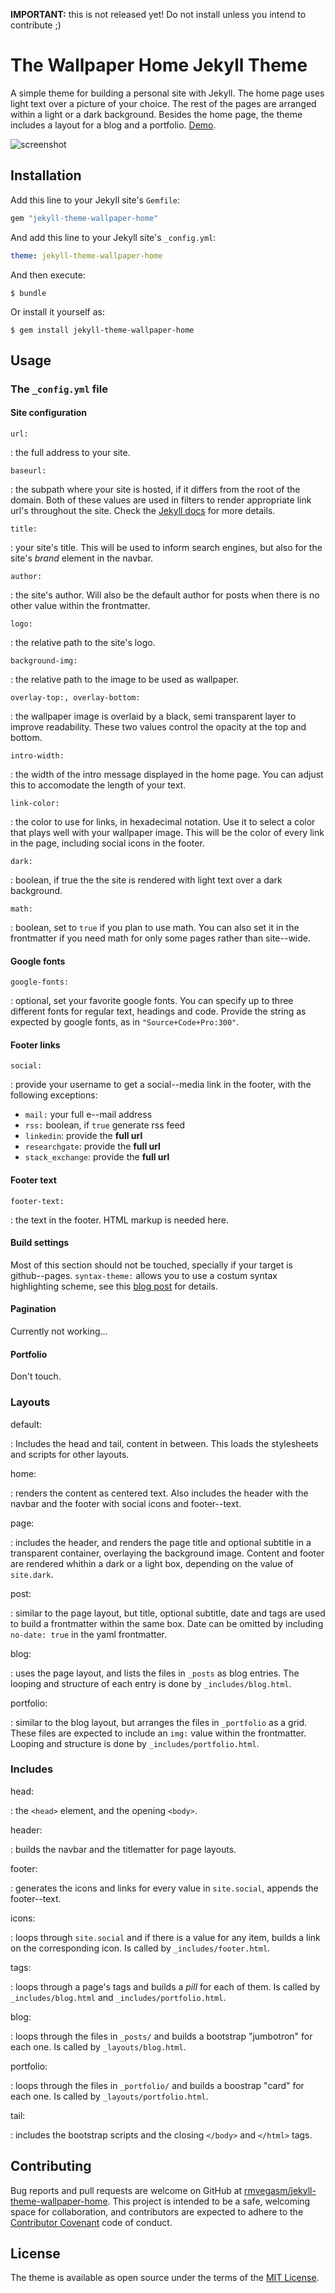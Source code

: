 **IMPORTANT:** this is not released yet! Do not install unless you intend to
contribute ;)

# The Wallpaper Home Jekyll Theme

A simple theme for building a personal site with Jekyll. The home
page uses light text over a picture of your choice. The rest of the pages are
arranged within a light or a dark background. Besides the home page, the theme
includes a layout for a blog and a portfolio.
[Demo](https://rmvegasm.github.io/jekyll-theme-wallpaper-home).

![screenshot](screenshot.png)


## Installation

Add this line to your Jekyll site's `Gemfile`:

```ruby
gem "jekyll-theme-wallpaper-home"
```

And add this line to your Jekyll site's `_config.yml`:

```yaml
theme: jekyll-theme-wallpaper-home
```

And then execute:

    $ bundle

Or install it yourself as:

    $ gem install jekyll-theme-wallpaper-home

## Usage

### The `_config.yml` file

#### Site configuration

`url:`

: the full address to your site.

`baseurl:`

: the subpath where your site is hosted, if it differs from the root of the
  domain. Both of these values are used in filters to render appropriate link
  url's throughout the site. Check the [Jekyll
  docs](https://jekyllrb.com/docs/liquid/filters/) for more details.

`title:`

: your site's title. This will be used to inform search engines, but also for
  the site's *brand* element in the navbar.

`author:`

: the site's author. Will also be the default author for posts when there is no
  other value within the frontmatter.

`logo:` 

: the relative path to the site's logo.

`background-img:`

: the relative path to the image to be used as wallpaper.

`overlay-top:, overlay-bottom:`

: the wallpaper image is overlaid by a black, semi transparent layer to improve
  readability. These two values control the opacity at the top and bottom.

`intro-width:`

: the width of the intro message displayed in the home page. You can adjust this
  to accomodate the length of your text.
  
`link-color:`

: the color to use for links, in hexadecimal notation. Use it to select a color
  that plays well with your wallpaper image. This will be the color of every
  link in the page, including social icons in the footer.
  
`dark:`

: boolean, if true the the site is rendered with light text over a dark
  background.
 
`math:`

: boolean, set to `true` if you plan to use math. You can also set it in the
  frontmatter if you need math for only some pages rather than site--wide.

#### Google fonts

`google-fonts:`

: optional, set your favorite google fonts. You can specify up to three
  different fonts for regular text, headings and code. Provide the string as
  expected by google fonts, as in `"Source+Code+Pro:300"`.

#### Footer links

`social:`

: provide your username to get a social--media link in the footer, with the
  following exceptions:
  - `mail:` your full e--mail address
  - `rss:` boolean, if `true` generate rss feed
  - `linkedin`: provide the **full url**
  - `researchgate`: provide the **full url**
  - `stack_exchange`: provide the **full url**

#### Footer text

`footer-text:`

: the text in the footer. HTML markup is needed here.

#### Build settings

Most of this section should not be touched, specially if your target is
github--pages. `syntax-theme:` allows you to use a costum syntax highlighting
scheme, see this [blog
post](https://rmvegasm.github.io/jekyll-theme-wallpaper-home/posts.html) for
details.

#### Pagination

Currently not working...

#### Portfolio

Don't touch.

### Layouts

default:

: Includes the head and tail, content in between. This loads the stylesheets and
  scripts for other layouts.

home:

: renders the content as centered text. Also includes the header with the navbar
  and the footer with social icons and footer--text.

page:

: includes the header, and renders the page title and optional subtitle in a
  transparent container, overlaying the background image. Content and footer
  are rendered whithin a dark or a light box, depending on the value of
  `site.dark`.

post:

: similar to the page layout, but title, optional subtitle, date and tags are used to
  build a frontmatter within the same box. Date can be omitted by including
  `no-date: true` in the yaml frontmatter.

blog:

: uses the page layout, and lists the files in `_posts` as blog entries. The
  looping and structure of each entry is done by `_includes/blog.html`.

portfolio:

: similar to the blog layout, but arranges the files in `_portfolio` as a grid.
  These files are expected to include an `img:` value within the frontmatter.
  Looping and structure is done by `_includes/portfolio.html`.

### Includes

head:

: the `<head>` element, and the opening `<body>`.

header:

: builds the navbar and the titlematter for page layouts.

footer:

: generates the icons and links for every value in `site.social`, appends the
  footer--text.

icons:

: loops through `site.social` and if there is a value for any item, builds a
  link on the corresponding icon. Is called by `_includes/footer.html`.

tags: 

: loops through a page's tags and builds a *pill* for each of them. Is called by
  `_includes/blog.html` and `_includes/portfolio.html`.

blog:

: loops through the files in `_posts/` and builds a bootstrap "jumbotron" for
  each one. Is called by `_layouts/blog.html`.

portfolio:

: loops through the files in `_portfolio/` and builds a boostrap "card" for each
  one. Is called by `_layouts/portfolio.html`.

tail:

: includes the bootstrap scripts and the closing `</body>` and `</html>` tags.

## Contributing

Bug reports and pull requests are welcome on GitHub at
[rmvegasm/jekyll-theme-wallpaper-home](https://github.com/rmvegasm/jekyll-theme-wallpaper-home).
This project is intended to be a safe, welcoming space for collaboration, and
contributors are expected to adhere to the [Contributor
Covenant](http://contributor-covenant.org) code of conduct.

## License

The theme is available as open source under the terms of the [MIT
License](https://opensource.org/licenses/MIT).

